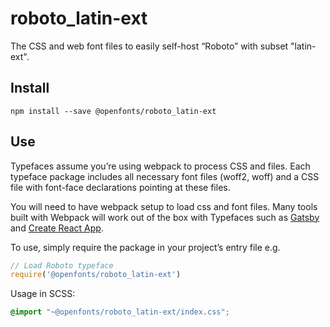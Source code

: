 
# roboto_latin-ext

The CSS and web font files to easily self-host “Roboto” with subset "latin-ext".

## Install

`npm install --save @openfonts/roboto_latin-ext`

## Use

Typefaces assume you’re using webpack to process CSS and files. Each typeface
package includes all necessary font files (woff2, woff) and a CSS file with
font-face declarations pointing at these files.

You will need to have webpack setup to load css and font files. Many tools built
with Webpack will work out of the box with Typefaces such as [Gatsby](https://github.com/gatsbyjs/gatsby)
and [Create React App](https://github.com/facebookincubator/create-react-app).

To use, simply require the package in your project’s entry file e.g.

```javascript
// Load Roboto typeface
require('@openfonts/roboto_latin-ext')
```

Usage in SCSS:
```scss
@import "~@openfonts/roboto_latin-ext/index.css";
```
